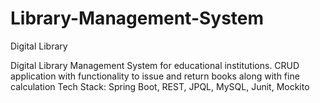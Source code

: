 # Library-Management-System
Digital Library

Digital Library Management System for educational institutions.
CRUD application with functionality to issue and return books along with fine calculation
Tech Stack: Spring Boot, REST, JPQL, MySQL, Junit, Mockito
